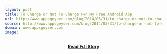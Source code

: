 ```yaml
---
layout: post
title: To Charge or Not To Charge For My Free Android App
url: http://www.appsgeyser.com/blog/2014/03/31/to-charge-or-not-to-charge-for-my-free-android-app/
source: http://www.appsgeyser.com/blog/2014/03/31/to-charge-or-not-to-charge-for-my-free-android-app/
domain: www.appsgeyser.com
image: 
---
```


<p></p>
<center><p><a href="http://www.appsgeyser.com/blog/2014/03/31/to-charge-or-not-to-charge-for-my-free-android-app/" style='padding:25px; font-sze:18px; font-weight: bold;'>Read Full Story</a></p></center>

